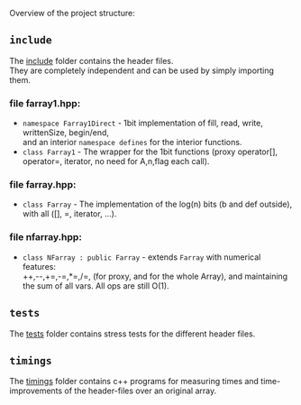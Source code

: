 Overview of the project structure:

## `include`
The [include](https://github.com/tomhea/farray/tree/master/include) folder contains the header files.<br/>
They are completely independent and can be used by simply importing them.

### file farray1.hpp:
* `namespace Farray1Direct` - 1bit implementation of fill, read, write, writtenSize, begin/end, <br/>
and an interior `namespace defines` for the interior functions.
* `class Farray1` - The wrapper for the 1bit functions (proxy operator[], operator=, iterator, no need for A,n,flag each call).

### file farray.hpp:
* `class Farray` - The implementation of the log(n) bits (b and def outside), with all ([], =, iterator, ...).

### file nfarray.hpp:
* `class NFarray : public Farray` - extends `Farray` with numerical features:<br/>
++,--,+=,-=,*=,/=, (for proxy, and for the whole Array), and maintaining the sum of all vars. All ops are still O(1).

## `tests`
The [tests](https://github.com/tomhea/farray/tree/master/tests) folder contains stress tests for the different header files.

## `timings`
The [timings](https://github.com/tomhea/farray/tree/master/timings) folder contains c++ programs for measuring times and time-improvements of the header-files over an original array.

